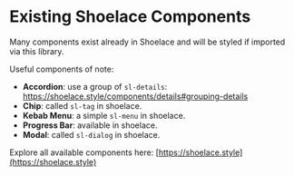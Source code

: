 # Existing Shoelace Components

Many components exist already in Shoelace and will be styled if imported
via this library.

Useful components of note:
- **Accordion**: use a group of `sl-details`: https://shoelace.style/components/details#grouping-details
- **Chip**: called `sl-tag` in shoelace.
- **Kebab Menu**: a simple `sl-menu` in shoelace.
- **Progress Bar**: available in shoelace.
- **Modal**: called `sl-dialog` in shoelace.

Explore all available components here: 
[https://shoelace.style](https://shoelace.style)
